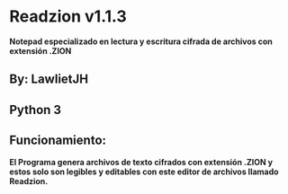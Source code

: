 # Readzion v1.1.3
 __Notepad especializado en lectura y escritura cifrada de archivos con extensión .ZION__
## By: LawlietJH
## Python 3
## Funcionamiento:
__El Programa genera archivos de texto cifrados con extensión .ZION y estos solo son legibles y editables con este editor de archivos llamado Readzion.__

